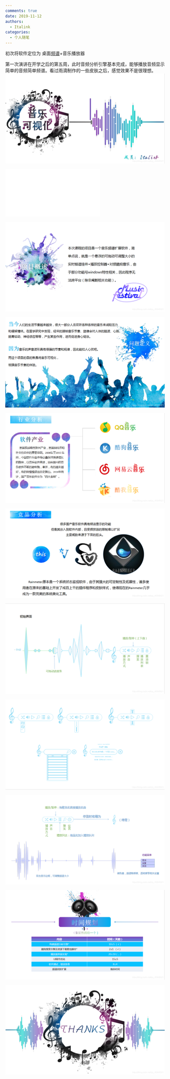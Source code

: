 ```yaml
---
comments: true
date: 2019-11-12
authors:
  - Italink
categories:
  - 个人随笔
---
```


初次将软件定位为 桌面[频谱](https://so.csdn.net/so/search?q=频谱&spm=1001.2101.3001.7020)+音乐播放器

第一次演讲在开学之后的第五周，此时音频分析引擎基本完成，能够播放音频显示简单的音频简单频谱。看过雨滴制作的一些皮肤之后，感觉效果不是很理想。![img](Resources/bf1cbdaa7fb784dd8fba7a1cfd803317.png)

<iframe src="//player.bilibili.com/player.html?isOutside=true&aid=68047699&bvid=BV1PJ411w7sM&cid=117945274&p=1&autoplay=false" scrolling="no" border="0" frameborder="no" framespacing="0" allowfullscreen="true"></iframe>

<!-- more -->

![img](Resources/266e5b7536dc4dff90f90c53b7abf745.png)

![img](Resources/e02f4d319f6fb5d23a361d6db699c33e.png)

![img](Resources/41e0a1be788f9e003a8d8bc2a5e23e7a.png)

![img](Resources/27085dd607bdf7d730879bdc717e3499.png)

![img](Resources/aa4b7e279ce53a535c50947b40d6b68b.png)

![img](Resources/e2f665c5d08786c24549d8700c210efa.png)

![img](Resources/d88b32630fd92cfd047267ff2eb4915c.png)

![img](Resources/b34d7bbc7841809d3cb63028c4c55a90.png)

![img](Resources/304fb48e71fac895524f21fcee7a5ff5.png)
